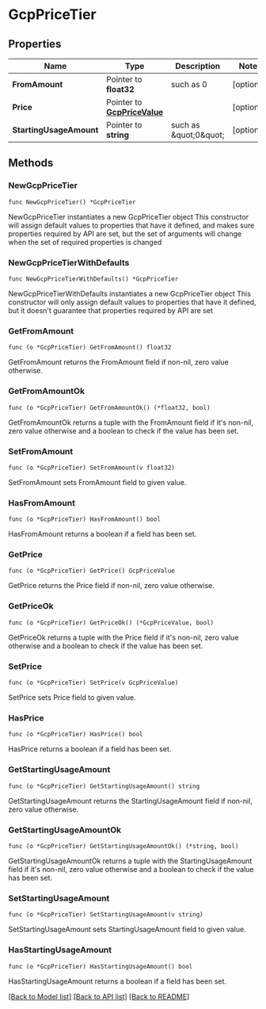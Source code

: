 # GcpPriceTier

## Properties

Name | Type | Description | Notes
------------ | ------------- | ------------- | -------------
**FromAmount** | Pointer to **float32** | such as 0 | [optional] 
**Price** | Pointer to [**GcpPriceValue**](GcpPriceValue.md) |  | [optional] 
**StartingUsageAmount** | Pointer to **string** | such as \&quot;0\&quot; | [optional] 

## Methods

### NewGcpPriceTier

`func NewGcpPriceTier() *GcpPriceTier`

NewGcpPriceTier instantiates a new GcpPriceTier object
This constructor will assign default values to properties that have it defined,
and makes sure properties required by API are set, but the set of arguments
will change when the set of required properties is changed

### NewGcpPriceTierWithDefaults

`func NewGcpPriceTierWithDefaults() *GcpPriceTier`

NewGcpPriceTierWithDefaults instantiates a new GcpPriceTier object
This constructor will only assign default values to properties that have it defined,
but it doesn't guarantee that properties required by API are set

### GetFromAmount

`func (o *GcpPriceTier) GetFromAmount() float32`

GetFromAmount returns the FromAmount field if non-nil, zero value otherwise.

### GetFromAmountOk

`func (o *GcpPriceTier) GetFromAmountOk() (*float32, bool)`

GetFromAmountOk returns a tuple with the FromAmount field if it's non-nil, zero value otherwise
and a boolean to check if the value has been set.

### SetFromAmount

`func (o *GcpPriceTier) SetFromAmount(v float32)`

SetFromAmount sets FromAmount field to given value.

### HasFromAmount

`func (o *GcpPriceTier) HasFromAmount() bool`

HasFromAmount returns a boolean if a field has been set.

### GetPrice

`func (o *GcpPriceTier) GetPrice() GcpPriceValue`

GetPrice returns the Price field if non-nil, zero value otherwise.

### GetPriceOk

`func (o *GcpPriceTier) GetPriceOk() (*GcpPriceValue, bool)`

GetPriceOk returns a tuple with the Price field if it's non-nil, zero value otherwise
and a boolean to check if the value has been set.

### SetPrice

`func (o *GcpPriceTier) SetPrice(v GcpPriceValue)`

SetPrice sets Price field to given value.

### HasPrice

`func (o *GcpPriceTier) HasPrice() bool`

HasPrice returns a boolean if a field has been set.

### GetStartingUsageAmount

`func (o *GcpPriceTier) GetStartingUsageAmount() string`

GetStartingUsageAmount returns the StartingUsageAmount field if non-nil, zero value otherwise.

### GetStartingUsageAmountOk

`func (o *GcpPriceTier) GetStartingUsageAmountOk() (*string, bool)`

GetStartingUsageAmountOk returns a tuple with the StartingUsageAmount field if it's non-nil, zero value otherwise
and a boolean to check if the value has been set.

### SetStartingUsageAmount

`func (o *GcpPriceTier) SetStartingUsageAmount(v string)`

SetStartingUsageAmount sets StartingUsageAmount field to given value.

### HasStartingUsageAmount

`func (o *GcpPriceTier) HasStartingUsageAmount() bool`

HasStartingUsageAmount returns a boolean if a field has been set.


[[Back to Model list]](../README.md#documentation-for-models) [[Back to API list]](../README.md#documentation-for-api-endpoints) [[Back to README]](../README.md)


